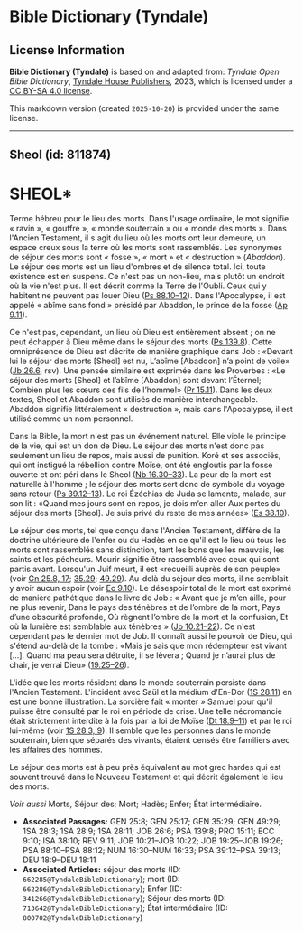 # Bible Dictionary (Tyndale)

## License Information

**Bible Dictionary (Tyndale)** is based on and adapted from: _Tyndale Open Bible Dictionary_, [Tyndale House Publishers](https://tyndaleopenresources.com/), 2023, which is licensed under a [CC BY-SA 4.0 license](https://creativecommons.org/licenses/by-sa/4.0/legalcode.en).

This markdown version (created `2025-10-20`) is provided under the same license.



--------------------------------

## Sheol (id: 811874)

SHEOL\*
=======

Terme hébreu pour le lieu des morts. Dans l'usage ordinaire, le mot signifie « ravin », « gouffre », « monde souterrain » ou « monde des morts ». Dans l'Ancien Testament, il s'agit du lieu où les morts ont leur demeure, un espace creux sous la terre où les morts sont rassemblés. Les synonymes de séjour des morts sont « fosse », « mort » et « destruction » (*Abaddon*). Le séjour des morts est un lieu d'ombres et de silence total. Ici, toute existence est en suspens. Ce n'est pas un non\-lieu, mais plutôt un endroit où la vie n'est plus. Il est décrit comme la Terre de l'Oubli. Ceux qui y habitent ne peuvent pas louer Dieu ([Ps 88\.10–12](https://ref.ly/Ps88:10-Ps88:12)). Dans l'Apocalypse, il est appelé « abîme sans fond » présidé par Abaddon, le prince de la fosse ([Ap 9\.11](https://ref.ly/Rev9:11)).

Ce n'est pas, cependant, un lieu où Dieu est entièrement absent ; on ne peut échapper à Dieu même dans le séjour des morts ([Ps 139\.8](https://ref.ly/Ps139:8)). Cette omniprésence de Dieu est décrite de manière graphique dans Job : «Devant lui le séjour des morts \[Sheol] est nu, L’abîme \[Abaddon] n’a point de voile» ([Jb 26\.6](https://ref.ly/Job26:6), rsv). Une pensée similaire est exprimée dans les Proverbes : «Le séjour des morts \[Sheol] et l’abîme \[Abaddon] sont devant l’Éternel; Combien plus les cœurs des fils de l’homme!» ([Pr 15\.11](https://ref.ly/Prov15:11)). Dans les deux textes, Sheol et Abaddon sont utilisés de manière interchangeable. Abaddon signifie littéralement « destruction », mais dans l'Apocalypse, il est utilisé comme un nom personnel.

Dans la Bible, la mort n'est pas un événement naturel. Elle viole le principe de la vie, qui est un don de Dieu. Le séjour des morts n'est donc pas seulement un lieu de repos, mais aussi de punition. Koré et ses associés, qui ont instigué la rébellion contre Moïse, ont été engloutis par la fosse ouverte et ont péri dans le Sheol ([Nb 16\.30–33](https://ref.ly/Num16:30-Num16:33)). La peur de la mort est naturelle à l'homme ; le séjour des morts sert donc de symbole du voyage sans retour ([Ps 39\.12–13](https://ref.ly/Ps39:12-Ps39:13)). Le roi Ézéchias de Juda se lamente, malade, sur son lit : «Quand mes jours sont en repos, je dois m’en aller Aux portes du séjour des morts \[Sheol]. Je suis privé du reste de mes années» ([Es 38\.10](https://ref.ly/Isa38:10)).

Le séjour des morts, tel que conçu dans l'Ancien Testament, diffère de la doctrine ultérieure de l'enfer ou du Hadès en ce qu'il est le lieu où tous les morts sont rassemblés sans distinction, tant les bons que les mauvais, les saints et les pécheurs. Mourir signifie être rassemblé avec ceux qui sont partis avant. Lorsqu'un Juif meurt, il est «recueilli auprès de son peuple» (voir [Gn 25\.8, 17](https://ref.ly/Gen25:8,Gen25:17); [35\.29](https://ref.ly/Gen35:29); [49\.29](https://ref.ly/Gen49:29)). Au\-delà du séjour des morts, il ne semblait y avoir aucun espoir (voir [Ec 9\.10](https://ref.ly/Eccl9:10)). Le désespoir total de la mort est exprimé de manière pathétique dans le livre de Job : « Avant que je m’en aille, pour ne plus revenir, Dans le pays des ténèbres et de l’ombre de la mort, Pays d’une obscurité profonde, Où règnent l’ombre de la mort et la confusion, Et où la lumière est semblable aux ténèbres » ([Jb 10\.21–22](https://ref.ly/Job10:21-Job10:22)). Ce n'est cependant pas le dernier mot de Job. Il connaît aussi le pouvoir de Dieu, qui s'étend au\-delà de la tombe : «Mais je sais que mon rédempteur est vivant \[...]. Quand ma peau sera détruite, il se lèvera ; Quand je n’aurai plus de chair, je verrai Dieu» ([19\.25–26](https://ref.ly/Job19:25-Job19:26)).

L'idée que les morts résident dans le monde souterrain persiste dans l'Ancien Testament. L'incident avec Saül et la médium d'En\-Dor ([1S 28\.11](https://ref.ly/1Sam28:11)) en est une bonne illustration. La sorcière fait « monter » Samuel pour qu'il puisse être consulté par le roi en période de crise. Une telle nécromancie était strictement interdite à la fois par la loi de Moïse ([Dt 18\.9–11](https://ref.ly/Deut18:9-Deut18:11)) et par le roi lui\-même (voir [1S 28\.3, 9](https://ref.ly/1Sam28:3,1Sam28:9)). Il semble que les personnes dans le monde souterrain, bien que séparés des vivants, étaient censés être familiers avec les affaires des hommes.

Le séjour des morts est à peu près équivalent au mot grec hardes qui est souvent trouvé dans le Nouveau Testament et qui décrit également le lieu des morts.

*Voir aussi* Morts, Séjour des; Mort; Hadès; Enfer; État intermédiaire.

* **Associated Passages:** GEN 25:8; GEN 25:17; GEN 35:29; GEN 49:29; 1SA 28:3; 1SA 28:9; 1SA 28:11; JOB 26:6; PSA 139:8; PRO 15:11; ECC 9:10; ISA 38:10; REV 9:11; JOB 10:21–JOB 10:22; JOB 19:25–JOB 19:26; PSA 88:10–PSA 88:12; NUM 16:30–NUM 16:33; PSA 39:12–PSA 39:13; DEU 18:9–DEU 18:11
* **Associated Articles:** séjour des morts (ID: `662285@TyndaleBibleDictionary`); mort (ID: `662286@TyndaleBibleDictionary`); Enfer (ID: `341266@TyndaleBibleDictionary`); Séjour des morts (ID: `713642@TyndaleBibleDictionary`); État intermédiaire (ID: `800702@TyndaleBibleDictionary`)

